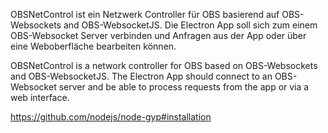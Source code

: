 OBSNetControl ist ein Netzwerk Controller für OBS basierend auf OBS-Websockets and OBS-WebsocketJS. 
Die Electron App soll sich zum einem OBS-Websocket Server verbinden und Anfragen aus der App oder über eine Weboberfläche bearbeiten können.


OBSNetControl is a network controller for OBS based on OBS-Websockets and OBS-WebsocketJS. 
The Electron App should connect to an OBS-Websocket server and be able to process requests from the app or via a web interface. 


https://github.com/nodejs/node-gyp#installation